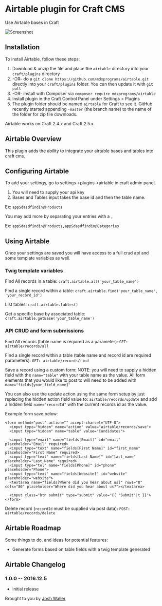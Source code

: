# Airtable plugin for Craft CMS

Use Airtable bases in Craft

![Screenshot](http://www.chromegeek.com/wp-content/uploads/2016/02/Airtable-official-logo.png)

## Installation

To install Airtable, follow these steps:

1. Download & unzip the file and place the `airtable` directory into your `craft/plugins` directory
2.  -OR- do a `git clone https://github.com/mdxprograms/airtable.git` directly into your `craft/plugins` folder.  You can then update it with `git pull`
3.  -OR- install with Composer via `composer require mdxprograms/airtable`
4. Install plugin in the Craft Control Panel under Settings > Plugins
5. The plugin folder should be named `airtable` for Craft to see it.  GitHub recently started appending `-master` (the branch name) to the name of the folder for zip file downloads.

Airtable works on Craft 2.4.x and Craft 2.5.x.

## Airtable Overview

This plugin adds the ability to integrate your airtable bases and tables into
craft cms.

## Configuring Airtable

To add your settings, go to settings->plugins->airtable in craft admin panel.

1. You will need to supply your api key
2. Bases and Tables input takes the base id and then the table name.

Ex: `appSdasdfindin@Products`

You may add more by separating your entries with a `,`

Ex: `appSdasdfindin@Products,appSdasdfindin@Categories`

## Using Airtable

Once your settings are saved you will have access to a full crud api and some
template variables as well.

### Twig template variables
Find All records in a table:
`craft.airtable.all('your_table_name')`

Find a single record within a table:
`craft.airtable.find('your_table_name', 'your_record_id')`

List tables:
`craft.airtable.tables()`

Get a specific base by associated table:
`craft.airtable.getBase('your_table_name')`

### API CRUD and form submissions
Find All records (table name is required as a parameter):
`GET: airtable/records/all`

Find a single record within a table (table name and record id are required parameters):
`GET: airtable/records/find`

Save a record using a custom form:
NOTE: you will need to supply a hidden field with the `name="table"` with your
table name as the value.
All form elements that you would like to post to will need to be added with
`name="fields[your_field_name]"`

You can also use the update action using the same form setup by just replacing
the hidden action field value to: `airtable/records/update` and add a hidden field
`name="recordId"` with the current records id as the value.

Example form save below:
```
<form method="post" action="" accept-charset="UTF-8">
  <input type="hidden" name="action" value="airtable/records/save">
  <input type="hidden" name="table" value="Candidates">

  <input type="email" name="fields[Email]" id="email" placeholder="Email" required>
  <input type="text" name="fields[First Name]" id="first_name" placeholder="First Name" required>
  <input type="text" name="fields[Last Name]" id="last_name" placeholder="Last Name" required>
  <input type="tel" name="fields[Phone]" id="phone" placeholder="Phone">
  <input type="text" name="fields[Website]" id="website" placeholder="website">
  <textarea name="fields[Where did you hear about us]" rows="8" cols="80" placeholder="Where did you hear about us?"></textarea>

  <input class="btn submit" type="submit" value="{{ 'Submit'|t }}">
</form>
```

Delete record (`recordId` must be supplied via post data):
`POST: airtable/records/delete`

## Airtable Roadmap

Some things to do, and ideas for potential features:

* Generate forms based on table fields with a twig template generated

## Airtable Changelog

### 1.0.0 -- 2016.12.5

* Initial release

Brought to you by [Josh Waller](https://www.joshwaller.me)
